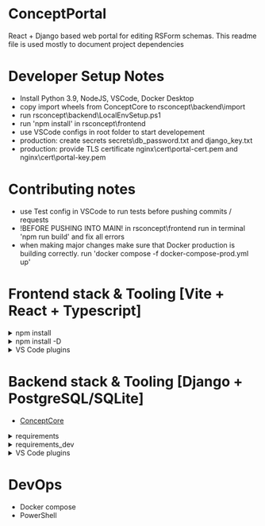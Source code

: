 # ConceptPortal
React + Django based web portal for editing RSForm schemas.
This readme file is used mostly to document project dependencies


# Developer Setup Notes
- Install Python 3.9, NodeJS, VSCode, Docker Desktop
- copy import wheels from ConceptCore to rsconcept\backend\import
- run rsconcept\backend\LocalEnvSetup.ps1
- run 'npm install' in rsconcept\frontend
- use VSCode configs in root folder to start developement
- production: create secrets secrets\db_password.txt and django_key.txt
- production: provide TLS certificate nginx\cert\portal-cert.pem and nginx\cert\portal-key.pem

# Contributing notes
- use Test config in VSCode to run tests before pushing commits / requests
- !BEFORE PUSHING INTO MAIN! in rsconcept\frontend run in terminal 'npm run build' and fix all errors
- when making major changes make sure that Docker production is building correctly. run 'docker compose -f docker-compose-prod.yml up'

# Frontend stack & Tooling [Vite + React + Typescript]
<details>
<summary>npm install</summary>
  <pre>
  - axios
  - react-router-dom 
  - react-toastify
  - react-loader-spinner
  - js-file-download
  - react-tabs
  - react-intl
  - react-data-table-component
  - react-dropdown-select
  - react-error-boundary
  - reagraph
  - react-tooltip
  - @uiw/react-codemirror
  - @uiw/codemirror-themes
  - @lezer/lr
  </pre>
</details>
<details>
<summary>npm install -D</summary>
  <pre>
  - tailwindcss postcss autoprefixer
  - eslint-plugin-simple-import-sort
  - jest
  - ts-jest
  - @types/jest
  - @lezer/generator
  </pre>
</details>
<details>
<summary>VS Code plugins</summary>
  <pre>
  - ESLint
  - Colorize
  </pre>
</details>

# Backend stack & Tooling [Django + PostgreSQL/SQLite]
- [ConceptCore](https://github.com/IRBorisov/ConceptCore)
<details>
<summary>requirements</summary>
  <pre>
  - tzdata
  - django
  - djangorestframework
  - django-cors-headers
  - django-filter
  - gunicorn
  - coreapi
  - psycopg2-binary
  - pymorphy2
  - razdel
  </pre>
</details>
<details>
<summary>requirements_dev</summary>
  <pre>
  - coverage
  - pylint
  - mypy
  - django-stubs[compatible-mypy]
  - djangorestframework-stubs[compatible-mypy]
  </pre>
</details>
<details>
<summary>VS Code plugins</summary>
  <pre>
  - Pylance
  - Pylint
  - Django
  </pre>
</details>

# DevOps
- Docker compose
- PowerShell
